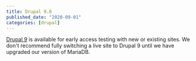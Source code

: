 ```yaml
---
title: Drupal 9.0
published_date: "2020-09-01"
categories: [drupal]
---
```

[Drupal 9](/drupal) is available for early access testing with new or existing sites. We don't recommend fully switching a live site to Drupal 9 until we have upgraded our version of MariaDB.
